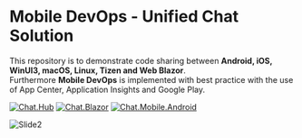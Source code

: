 # Mobile DevOps - Unified Chat Solution
This repository is to demonstrate code sharing between <b>Android, iOS, WinUI3, macOS, Linux, Tizen and Web Blazor</b>. <br>
Furthermore <b>Mobile DevOps</b> is implemented with best practice with the use of App Center, Application Insights and Google Play.

[![Chat.Hub](https://github.com/MSFT-alfarahn/Chat/actions/workflows/microsoft-chat-hub.yml/badge.svg)](https://github.com/MSFT-alfarahn/Chat/actions/workflows/microsoft-chat-hub.yml)
[![Chat.Blazor](https://github.com/MSFT-alfarahn/Chat/actions/workflows/microsoft-chat-blazor.yml/badge.svg)](https://github.com/MSFT-alfarahn/Chat/actions/workflows/microsoft-chat-blazor.yml)
[![Chat.Mobile.Android](https://github.com/MSFT-alfarahn/Chat/actions/workflows/microsoft-chat-mobile-android.yml/badge.svg)](https://github.com/MSFT-alfarahn/Chat/actions/workflows/microsoft-chat-mobile-android.yml)

![Slide2](https://user-images.githubusercontent.com/52029052/172374210-b8a7bae9-e1f1-410e-b6e5-f51ee403a195.PNG)
